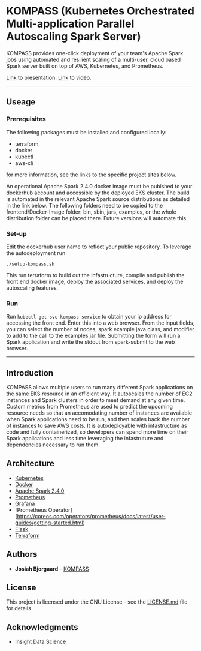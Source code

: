 # KOMPASS (Kubernetes Orchestrated Multi-application Parallel Autoscaling Spark Server)

KOMPASS provides one-click deployment of your team's Apache Spark jobs using automated and resilient scaling of a multi-user, cloud based Spark server built on top of AWS, Kubernetes, and Prometheus. 

[Link](bit.ly/kompass-slides) to presentation.
[Link](bit.ly/kompass-video) to video.

<hr/>

## Useage

### Prerequisites

The following packages must be installed and configured locally:
* terraform
* docker
* kubectl
* aws-cli

for more information, see the links to the specific project sites below.

An operational Apache Spark 2.4.0 docker image must be pubished to your dockerhub account and accessible by the deployed EKS cluster. The build is automated in the relevant Apache Spark source distributions as detailed in the link below. The following folders need to be copied to the frontend/Docker-Image folder: bin, sbin, jars, examples, or the whole distribution folder can be placed there. Future versions will automate this.

### Set-up

Edit the dockerhub user name to reflect your public repository.
To leverage the autodeployment run 
```shell 
./setup-kompass.sh
```
This run terraform to build out the infastructure, compile and publish the front end docker image, deploy the associated services, and deploy the autoscaling features.

### Run

Run ```kubectl get svc kompass-service``` to obtain your ip address for accessing the front end. Enter this into a web browser. From the input fields, you can select the number of nodes, spark example java class, and modifier to add to the call to the examples.jar file.
Submitting the form will run a Spark application and write the stdout from spark-submit to the web browser.

<hr/>

## Introduction

KOMPASS allows multiple users to run many different Spark applications on the same EKS resource in an efficient way. It autoscales the number of EC2 instances and Spark clusters in order to meet demand at any given time. Custom metrics from Prometheus are used to predict the upcoming resource needs so that an accomodating number of instances are available when Spark applications need to be run, and then scales back the number of instances to save AWS costs. It is autodeployable with infastructure as code and fully containerized, so developers can spend more time on their Spark applications and less time leveraging the infastruture and dependencies necessary to run them.

## Architecture

* [Kubernetes](https://kubernetes.io/)
* [Docker](https://docker.io)
* [Apache Spark 2.4.0](https://spark.apache.org/releases/spark-release-2-4-0.html)
* [Prometheus](https://prometheus.io/)
* [Grafana](https://grafana.com)
* [Prometheus Operator] (https://coreos.com/operators/prometheus/docs/latest/user-guides/getting-started.html)
* [Flask](https://flask.io/)
* [Terraform](https://terraform.io/)

## Authors

* **Josiah Bjorgaard** - [KOMPASS](https://github.com/josiahbjorgaard/kompass)

## License

This project is licensed under the GNU License - see the [LICENSE.md](LICENSE.md) file for details

## Acknowledgments

* Insight Data Science
